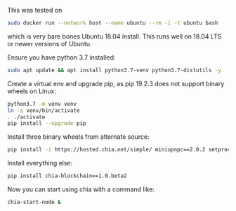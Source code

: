 This was tested on

```bash
sudo docker run --network host --name ubuntu --rm -i -t ubuntu bash
```

which is very bare bones Ubuntu 18.04 install. This runs well on 18.04 LTS or newer versions of Ubuntu.

Ensure you have python 3.7 installed:
```bash
sudo apt update && apt install python3.7-venv python3.7-distutils -y
```

Create a virtual env and upgrade pip, as pip 19.2.3 does not support binary wheels on Linux:
```bash
python3.7 -m venv venv
ln -s venv/bin/activate
. ./activate
pip install --upgrade pip
```

Install three binary wheels from alternate source:
```bash
pip install -i https://hosted.chia.net/simple/ miniupnpc==2.0.2 setproctitle==1.1.10 cbor2==5.0.1
```

Install everything else:
```bash
pip install chia-blockchain==1.0.beta2
```

Now you can start using chia with a command like:
```bash
chia-start-node &
```
